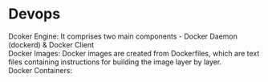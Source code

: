 # Devops
Dcoker Engine:  It comprises two main components - Docker Daemon (dockerd) & Docker Client  
Docker Images:  Docker images are created from Dockerfiles, which are text files containing instructions for building the image layer by layer.  
Docker Containers: 